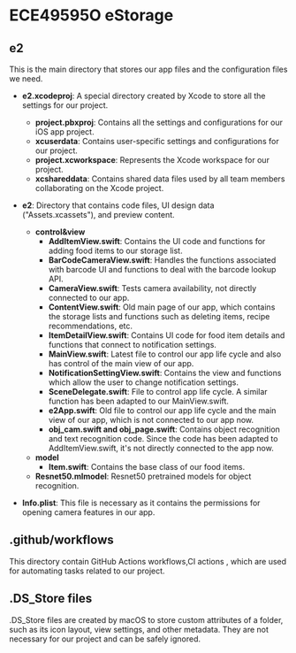 # ECE49595O eStorage

## e2

This is the main directory that stores our app files and the configuration files we need.

- **e2.xcodeproj**: A special directory created by Xcode to store all the settings for our project.
  - **project.pbxproj**: Contains all the settings and configurations for our iOS app project.
  - **xcuserdata**: Contains user-specific settings and configurations for our project.
  - **project.xcworkspace**: Represents the Xcode workspace for our project.
  - **xcshareddata**: Contains shared data files used by all team members collaborating on the Xcode project.
  
- **e2**: Directory that contains code files, UI design data ("Assets.xcassets"), and preview content.
  - **control&view**
    - **AddItemView.swift**: Contains the UI code and functions for adding food items to our storage list.
    - **BarCodeCameraView.swift**: Handles the functions associated with barcode UI and functions to deal with the barcode lookup API.
    - **CameraView.swift**: Tests camera availability, not directly connected to our app.
    - **ContentView.swift**: Old main page of our app, which contains the storage lists and functions such as deleting items, recipe recommendations, etc.
    - **ItemDetailView.swift**: Contains UI code for food item details and functions that connect to notification settings.
    - **MainView.swift**: Latest file to control our app life cycle and also has control of the main view of our app.
    - **NotificationSettingView.swift**: Contains the view and functions which allow the user to change notification settings.
    - **SceneDelegate.swift**: File to control app life cycle. A similar function has been adapted to our MainView.swift.
    - **e2App.swift**: Old file to control our app life cycle and the main view of our app, which is not connected to our app now.
    - **obj_cam.swift and obj_page.swift**: Contains object recognition and text recognition code. Since the code has been adapted to AddItemView.swift, it's not directly connected to the app now.
  - **model** 
    - **Item.swift**: Contains the base class of our food items.
  - **Resnet50.mlmodel**: Resnet50 pretrained models for object recognition.
- **Info.plist**: This file is necessary as it contains the permissions for opening camera features in our app.

## .github/workflows

This directory contain GitHub Actions workflows,CI actions , which are used for automating tasks related to our project.

## .DS_Store files

.DS_Store files are created by macOS to store custom attributes of a folder, such as its icon layout, view settings, and other metadata. They are not necessary for our project and can be safely ignored.
